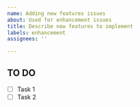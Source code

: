 ```yaml
---
name: Adding new features issues
about: Used for enhancement issues
title: Describe new features to implement
labels: enhancement
assignees: ''

---
```


## **TO DO**

- [ ] Task 1
- [ ] Task 2

